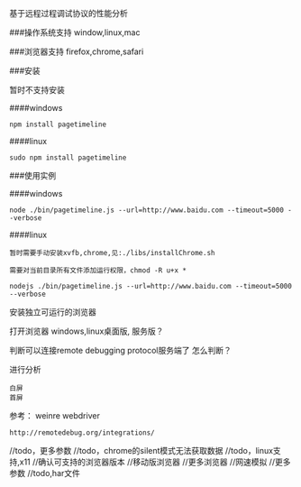 基于远程过程调试协议的性能分析

###操作系统支持
window,linux,mac

###浏览器支持
firefox,chrome,safari

###安装

暂时不支持安装

####windows

    npm install pagetimeline

####linux

    sudo npm install pagetimeline

###使用实例

####windows

    node ./bin/pagetimeline.js --url=http://www.baidu.com --timeout=5000 --verbose

####linux

    暂时需要手动安装xvfb,chrome,见:./libs/installChrome.sh

    需要对当前目录所有文件添加运行权限，chmod -R u+x *

    nodejs ./bin/pagetimeline.js --url=http://www.baidu.com --timeout=5000 --verbose



安装独立可运行的浏览器

打开浏览器
    windows,linux桌面版,
    服务版？

判断可以连接remote debugging protocol服务端了
怎么判断？

进行分析

    白屏
    首屏
    
    
参考：
    weinre
    webdriver

    http://remotedebug.org/integrations/

//todo，更多参数
//todo，chrome的silent模式无法获取数据
//todo，linux支持,x11
//确认可支持的浏览器版本
//移动版浏览器
//更多浏览器
//网速模拟
//更多参数
//todo,har文件


